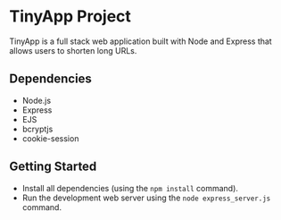 # TinyApp Project

TinyApp is a full stack web application built with Node and Express that allows users to shorten long URLs.


## Dependencies

- Node.js
- Express
- EJS
- bcryptjs
- cookie-session

## Getting Started

- Install all dependencies (using the `npm install` command).
- Run the development web server using the `node express_server.js` command.